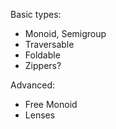 Basic types:
* Monoid, Semigroup
* Traversable
* Foldable
* Zippers?

Advanced:
* Free Monoid
* Lenses
